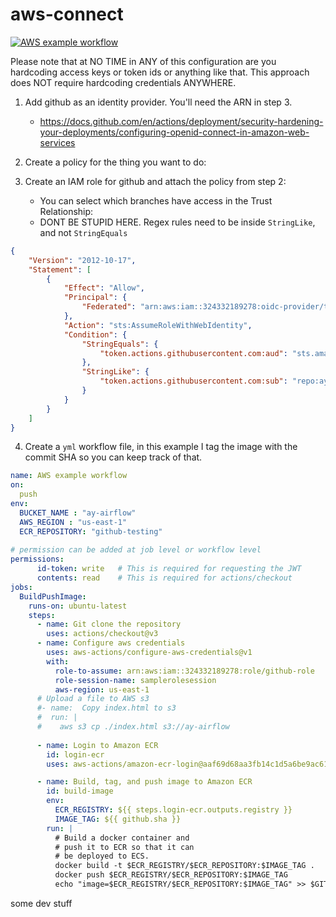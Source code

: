 # aws-connect

[![AWS example workflow](https://github.com/ayoskovich/aws-connect/actions/workflows/blank.yml/badge.svg)](https://github.com/ayoskovich/aws-connect/actions/workflows/blank.yml)

Please note that at NO TIME in ANY of this configuration are you hardcoding access keys or token ids or anything like that. This approach does NOT require hardcoding credentials ANYWHERE.

1. Add github as an identity provider. You'll need the ARN in step 3.
    - https://docs.github.com/en/actions/deployment/security-hardening-your-deployments/configuring-openid-connect-in-amazon-web-services

2. Create a policy for the thing you want to do:

3. Create an IAM role for github and attach the policy from step 2:

    - You can select which branches have access in the Trust Relationship:
    - DONT BE STUPID HERE. Regex rules need to be inside `StringLike`, and not `StringEquals`
```json
{
    "Version": "2012-10-17",
    "Statement": [
        {
            "Effect": "Allow",
            "Principal": {
                "Federated": "arn:aws:iam::324332189278:oidc-provider/token.actions.githubusercontent.com"
            },
            "Action": "sts:AssumeRoleWithWebIdentity",
            "Condition": {
                "StringEquals": {
                    "token.actions.githubusercontent.com:aud": "sts.amazonaws.com"
                },
                "StringLike": {
                    "token.actions.githubusercontent.com:sub": "repo:ayoskovich/aws-connect:*"
                }
            }
        }
    ]
}
```

4. Create a `yml` workflow file, in this example I tag the image with the commit SHA so you can keep track of that.

```yaml
name: AWS example workflow
on:
  push
env:
  BUCKET_NAME : "ay-airflow"
  AWS_REGION : "us-east-1"
  ECR_REPOSITORY: "github-testing"
  
# permission can be added at job level or workflow level    
permissions:
      id-token: write   # This is required for requesting the JWT
      contents: read    # This is required for actions/checkout
jobs:
  BuildPushImage:
    runs-on: ubuntu-latest
    steps:
      - name: Git clone the repository
        uses: actions/checkout@v3
      - name: Configure aws credentials
        uses: aws-actions/configure-aws-credentials@v1
        with:
          role-to-assume: arn:aws:iam::324332189278:role/github-role
          role-session-name: samplerolesession
          aws-region: us-east-1
      # Upload a file to AWS s3
      #- name:  Copy index.html to s3
      #  run: |
      #    aws s3 cp ./index.html s3://ay-airflow
          
      - name: Login to Amazon ECR
        id: login-ecr
        uses: aws-actions/amazon-ecr-login@aaf69d68aa3fb14c1d5a6be9ac61fe15b48453a2

      - name: Build, tag, and push image to Amazon ECR
        id: build-image
        env:
          ECR_REGISTRY: ${{ steps.login-ecr.outputs.registry }}
          IMAGE_TAG: ${{ github.sha }}
        run: |
          # Build a docker container and
          # push it to ECR so that it can
          # be deployed to ECS.
          docker build -t $ECR_REGISTRY/$ECR_REPOSITORY:$IMAGE_TAG .
          docker push $ECR_REGISTRY/$ECR_REPOSITORY:$IMAGE_TAG
          echo "image=$ECR_REGISTRY/$ECR_REPOSITORY:$IMAGE_TAG" >> $GITHUB_OUTPUT
```

some dev stuff
